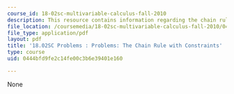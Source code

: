 ```yaml
---
course_id: 18-02sc-multivariable-calculus-fall-2010
description: This resource contains information regarding the chain rule with constraints.
file_location: /coursemedia/18-02sc-multivariable-calculus-fall-2010/0444bfd9fe2c14fe00c3b6e39401e160_MIT18_02SC_pb_43_quest.pdf
file_type: application/pdf
layout: pdf
title: '18.02SC Problems : Problems: The Chain Rule with Constraints'
type: course
uid: 0444bfd9fe2c14fe00c3b6e39401e160

---
```

None